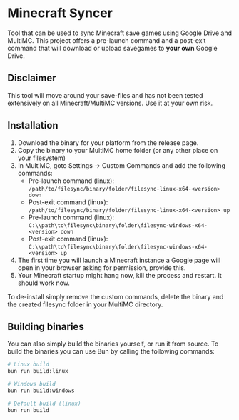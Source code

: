# Minecraft Syncer

Tool that can be used to sync Minecraft save games using Google Drive and MultiMC. This project offers a pre-launch command and a post-exit command that will download or upload savegames to **your own** Google Drive.

## Disclaimer

This tool will move around your save-files and has not been tested extensively on all Minecraft/MultiMC versions. Use it at your own risk.

## Installation

1. Download the binary for your platform from the release page.
2. Copy the binary to your MultiMC home folder (or any other place on your filesystem)
3. In MultiMC, goto Settings -> Custom Commands and add the following commands:
   - Pre-launch command (linux): `/path/to/filesync/binary/folder/filesync-linux-x64-<version> down`
   - Post-exit command (linux): `/path/to/filesync/binary/folder/filesync-linux-x64-<version> up`
   - Pre-launch command (linux): `C:\\path\to\filesync\binary\folder\filesync-windows-x64-<version> down`
   - Post-exit command (linux): `C:\\path\to\filesync\binary\folder\filesync-windows-x64-<version> up`
4. The first time you will launch a Minecraft instance a Google page will open in your browser asking for permission, provide this.
5. Your Minecraft startup might hang now, kill the process and restart. It should work now.

To de-install simply remove the custom commands, delete the binary and the created filesync folder in your MultiMC directory.

## Building binaries

You can also simply build the binaries yourself, or run it from source. To build the binaries you can use Bun by calling the following commands:

```sh
# Linux build
bun run build:linux

# Windows build
bun run build:windows

# Default build (linux)
bun run build
```
